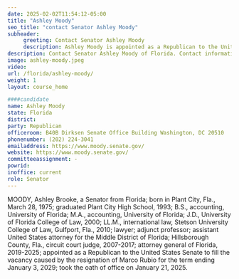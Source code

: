 ```yaml
---
date: 2025-02-02T11:54:12-05:00
title: "Ashley Moody"
seo_title: "contact Senator Ashley Moody"
subheader:
     greeting: Contact Senator Ashley Moody
     description: Ashley Moody is appointed as a Republican to the United States Senate to fill the vacancy caused by the resignation of Marco Rubio for the term ending January 3, 2029.
description: Contact Senator Ashley Moody of Florida. Contact information for Ashley Moody includes email address, phone number, and mailing address.
image: ashley-moody.jpeg
video:
url: /florida/ashley-moody/
weight: 1
layout: course_home

####candidate
name: Ashley Moody
state: Florida
district: 
party: Republican
officeroom: B40B Dirksen Senate Office Building Washington, DC 20510
phonenumber: (202) 224-3041
emailaddress: https://www.moody.senate.gov/
website: https://www.moody.senate.gov/
committeeassignment: -
powrid: 
inoffice: current
role: Senator
---
```

MOODY, Ashley Brooke, a Senator from Florida; born in Plant City, Fla., March 28, 1975; graduated Plant City High School, 1993; B.S., accounting, University of Florida; M.A., accounting, University of Florida; J.D., University of Florida College of Law, 2000; LL.M., international law, Stetson University College of Law, Gulfport, Fla., 2010; lawyer; adjunct professor; assistant United States attorney for the Middle District of Florida; Hillsborough County, Fla., circuit court judge, 2007-2017; attorney general of Florida, 2019-2025; appointed as a Republican to the United States Senate to fill the vacancy caused by the resignation of Marco Rubio for the term ending January 3, 2029; took the oath of office on January 21, 2025.
